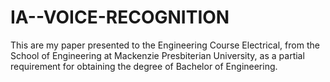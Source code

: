 # IA--VOICE-RECOGNITION
This are my paper presented to the Engineering Course Electrical, from the School of Engineering at Mackenzie Presbiterian University, as a partial requirement for obtaining the degree of Bachelor of Engineering.
